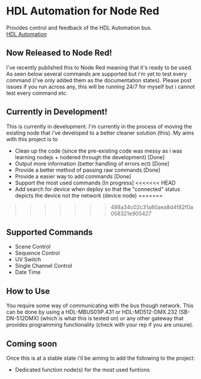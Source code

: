 # HDL Automation for Node Red
Provides control and feedback of the HDL Automation bus.  
[HDL Automation](https://www.hdlautomation.com/)


## Now Released to Node Red!
I've recently published this to Node Red meaning that it's ready to be used. As seen below several commands are supported but i'm yet to test every command (i've only added them as the documentation states). Please post issues if you run across any, this will be running 24/7 for myself but i cannot test every command etc.

## Currently in Development!
This is currently in development. I'm currently in the process of moving the existing node that i've developed to a better cleaner solution (this).
My aims with this project is to
- Clean up the code (since the pre-existing code was messy as i was learning nodejs + nodered through the development) [Done]
- Output more information (better handling of errors ect) [Done]
- Provide a better method of passing raw commands [Done]
- Provide a easier way to add commands [Done]
- Support the most used commands [In progress]
<<<<<<< HEAD
- Add search for device when deploy so that the "connected" status depicts the device not the network (device node)
=======
>>>>>>> 488a34c02c31a80aea8d4f82f0a058321e905427

## Supported Commands
- Scene Control
- Sequence Control
- UV Switch
- Single Channel Control
- Date Time

## How to Use
You require some way of communicating with the bus though network. This can be done by using a HDL-MBUS01IP.431 or HDL-MD512-DMX.232 (SB-DN-512DMX) (which is what this is tested on) or any other gateway that provides programming functionality (check with your rep if you are unsure).

## Coming soon
Once this is at a stable state i'll be aiming to add the following to the project:
- Dedicated function node(s) for the most used funtions

